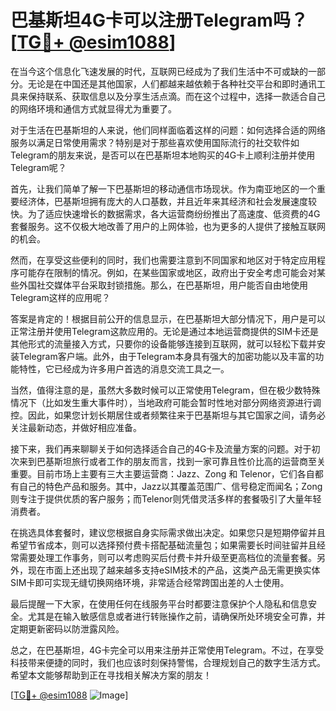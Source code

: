 # 巴基斯坦4G卡可以注册Telegram吗？[[TG💪+ @esim1088](https://t.me/s/esim1088)]

在当今这个信息化飞速发展的时代，互联网已经成为了我们生活中不可或缺的一部分。无论是在中国还是其他国家，人们都越来越依赖于各种社交平台和即时通讯工具来保持联系、获取信息以及分享生活点滴。而在这个过程中，选择一款适合自己的网络环境和通信方式就显得尤为重要了。

对于生活在巴基斯坦的人来说，他们同样面临着这样的问题：如何选择合适的网络服务以满足日常使用需求？特别是对于那些喜欢使用国际流行的社交软件如Telegram的朋友来说，是否可以在巴基斯坦本地购买的4G卡上顺利注册并使用Telegram呢？

首先，让我们简单了解一下巴基斯坦的移动通信市场现状。作为南亚地区的一个重要经济体，巴基斯坦拥有庞大的人口基数，并且近年来其经济和社会发展速度较快。为了适应快速增长的数据需求，各大运营商纷纷推出了高速度、低资费的4G套餐服务。这不仅极大地改善了用户的上网体验，也为更多的人提供了接触互联网的机会。

然而，在享受这些便利的同时，我们也需要注意到不同国家和地区对于特定应用程序可能存在限制的情况。例如，在某些国家或地区，政府出于安全考虑可能会对某些外国社交媒体平台采取封锁措施。那么，在巴基斯坦，用户能否自由地使用Telegram这样的应用呢？

答案是肯定的！根据目前公开的信息显示，在巴基斯坦大部分情况下，用户是可以正常注册并使用Telegram这款应用的。无论是通过本地运营商提供的SIM卡还是其他形式的流量接入方式，只要你的设备能够连接到互联网，就可以轻松下载并安装Telegram客户端。此外，由于Telegram本身具有强大的加密功能以及丰富的功能特性，它已经成为许多用户首选的消息交流工具之一。

当然，值得注意的是，虽然大多数时候可以正常使用Telegram，但在极少数特殊情况下（比如发生重大事件时），当地政府可能会暂时性地对部分网络资源进行调控。因此，如果您计划长期居住或者频繁往来于巴基斯坦与其它国家之间，请务必关注最新动态，并做好相应准备。

接下来，我们再来聊聊关于如何选择适合自己的4G卡及流量方案的问题。对于初次来到巴基斯坦旅行或者工作的朋友而言，找到一家可靠且性价比高的运营商至关重要。目前市场上主要有三大主要运营商：Jazz、Zong 和 Telenor，它们各自都有自己的特色产品和服务。其中，Jazz以其覆盖范围广、信号稳定而闻名；Zong则专注于提供优质的客户服务；而Telenor则凭借灵活多样的套餐吸引了大量年轻消费者。

在挑选具体套餐时，建议您根据自身实际需求做出决定。如果您只是短期停留并且希望节省成本，则可以选择预付费卡搭配基础流量包；如果需要长时间驻留并且经常需要处理工作事务，则可以考虑购买后付费卡并升级至更高档位的流量套餐。另外，现在市面上还出现了越来越多支持eSIM技术的产品，这类产品无需更换实体SIM卡即可实现无缝切换网络环境，非常适合经常跨国出差的人士使用。

最后提醒一下大家，在使用任何在线服务平台时都要注意保护个人隐私和信息安全。尤其是在输入敏感信息或者进行转账操作之前，请确保所处环境安全可靠，并定期更新密码以防泄露风险。

总之，在巴基斯坦，4G卡完全可以用来注册并正常使用Telegram。不过，在享受科技带来便捷的同时，我们也应该时刻保持警惕，合理规划自己的数字生活方式。希望本文能够帮助到正在寻找相关解决方案的朋友！

[[TG💪+ @esim1088](https://t.me/s/esim1088) ![Image](https://i.postimg.cc/4NQfJmqS/Snipaste-2025-05-13-00-14-12.png)]